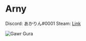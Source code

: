 # Arny

Discord: あかりん#0001
Steam: [Link](https://steamcommunity.com/id/gooddeveloper/)

![Gawr Gura](https://chimame.co.uk/jube2/mfp23az0tuws9y.png/raw)
